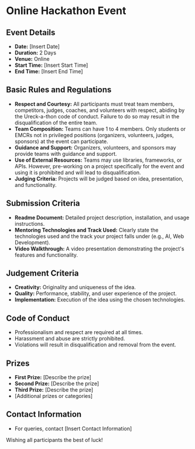 # Online Hackathon Event

## Event Details
- **Date:** [Insert Date]
- **Duration:** 2 Days
- **Venue:** Online
- **Start Time:** [Insert Start Time]
- **End Time:** [Insert End Time]

## Basic Rules and Regulations
- **Respect and Courtesy:** All participants must treat team members, competitors, judges, coaches, and volunteers with respect, abiding by the Ureck-a-thon code of conduct. Failure to do so may result in the disqualification of the entire team.
- **Team Composition:** Teams can have 1 to 4 members. Only students or EMCRs not in privileged positions (organizers, volunteers, judges, sponsors) at the event can participate.
- **Guidance and Support:** Organizers, volunteers, and sponsors may provide teams with guidance and support.
- **Use of External Resources:** Teams may use libraries, frameworks, or APIs. However, pre-working on a project specifically for the event and using it is prohibited and will lead to disqualification.
- **Judging Criteria:** Projects will be judged based on idea, presentation, and functionality.

## Submission Criteria
- **Readme Document:** Detailed project description, installation, and usage instructions.
- **Mentoring Technologies and Track Used:** Clearly state the technologies used and the track your project falls under (e.g., AI, Web Development).
- **Video Walkthrough:** A video presentation demonstrating the project's features and functionality.

## Judgement Criteria
- **Creativity:** Originality and uniqueness of the idea.
- **Quality:** Performance, stability, and user experience of the project.
- **Implementation:** Execution of the idea using the chosen technologies.

## Code of Conduct
- Professionalism and respect are required at all times.
- Harassment and abuse are strictly prohibited.
- Violations will result in disqualification and removal from the event.

## Prizes
- **First Prize:** [Describe the prize]
- **Second Prize:** [Describe the prize]
- **Third Prize:** [Describe the prize]
- [Additional prizes or categories]

## Contact Information
- For queries, contact [Insert Contact Information]

Wishing all participants the best of luck!
